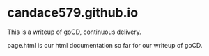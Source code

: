 # candace579.github.io

This is a writeup of goCD, continuous delivery.

page.html is our html documentation so far for our writeup of goCD. 
